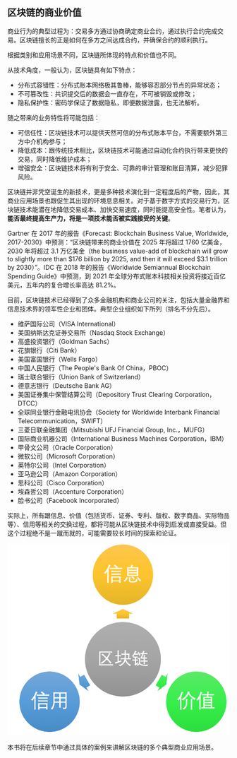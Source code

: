 ## 区块链的商业价值

商业行为的典型过程为：交易多方通过协商确定商业合约，通过执行合约完成交易。区块链擅长的正是如何在多方之间达成合约，并确保合约的顺利执行。

根据类别和应用场景不同，区块链所体现的特点和价值也不同。

从技术角度，一般认为，区块链具有如下特点：

* 分布式容错性：分布式账本网络极其鲁棒，能够容忍部分节点的异常状态；
* 不可篡改性：共识提交后的数据会一直存在，不可被销毁或修改；
* 隐私保护性：密码学保证了数据隐私，即便数据泄露，也无法解析。

随之带来的业务特性将可能包括：

* 可信任性：区块链技术可以提供天然可信的分布式账本平台，不需要额外第三方中介机构参与； 
* 降低成本：跟传统技术相比，区块链技术可能通过自动化合约执行带来更快的交易，同时降低维护成本；
* 增强安全：区块链技术将有利于安全、可靠的审计管理和账目清算，减少犯罪风险。

区块链并非凭空诞生的新技术，更是多种技术演化到一定程度后的产物，因此，其商业应用场景也跟促生其出现的环境息息相关。对于基于数字方式的交易行为，区块链技术能潜在地降低交易成本、加快交易速度，同时能提高安全性。笔者认为，**能否最终提高生产力，将是一项技术能否被实践接受的关键**。

Gartner 在 2017 年的报告《Forecast: Blockchain Business Value, Worldwide, 2017-2030》中预测：“区块链带来的商业价值在 2025 年将超过 1760 亿美金，2030 年将超过 3.1 万亿美金（the business value-add of blockchain will grow to slightly more than $176 billion by 2025, and then it will exceed $3.1 trillion by 2030）”。IDC 在 2018 年的报告《Worldwide Semiannual Blockchain Spending Guide》中预测，到 2021 年全球分布式账本科技相关投资将接近百亿美元，五年内的复合增长率高达 81.2%。

目前，区块链技术已经得到了众多金融机构和商业公司的关注，包括大量金融界和信息技术界的领军性企业和团体。典型企业组织如下所列（排名不分先后）。

* 维萨国际公司（VISA International）
* 美国纳斯达克证券交易所（Nasdaq Stock Exchange）
* 高盛投资银行（Goldman Sachs）
* 花旗银行（Citi Bank）
* 美国富国银行（Wells Fargo）
* 中国人民银行（The People's Bank Of China，PBOC）
* 瑞士联合银行（Union Bank of Switzerland）
* 德意志银行（Deutsche Bank AG）
* 美国证券集中保管结算公司（Depository Trust Clearing Corporation，DTCC）
* 全球同业银行金融电讯协会（Society for Worldwide Interbank Financial Telecommunication，SWIFT）
* 三菱日联金融集团（Mitsubishi UFJ Financial Group, Inc.，MUFG）
* 国际商业机器公司（International Business Machines Corporation，IBM）
* 甲骨文公司（Oracle Corporation）
* 微软公司（Microsoft Corporation）
* 英特尔公司（Intel Corporation）
* 亚马逊公司（Amazon Corporation）
* 思科公司（Cisco Corporation）
* 埃森哲公司（Accenture Corporation）
* 脸书公司（Facebook Incorporated）

实际上，所有跟信息、价值（包括货币、证券、专利、版权、数字商品、实际物品等）、信用等相关的交换过程，都将可能从区块链技术中得到启发或直接受益。但这个过程绝不是一蹴而就的，可能需要较长时间的探索和论证。

![区块链影响的交换过程](_images/application_circle.png)

本书将在后续章节中通过具体的案例来讲解区块链的多个典型商业应用场景。